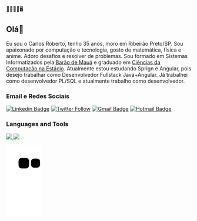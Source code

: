 🤖👨🏻‍💻🖥️
## Olá👋
Eu sou o Carlos Roberto, tenho 35 anos, moro em Ribeirão Preto/SP. Sou apaixonado por computação e tecnologia, gosto de matemática, física e anime. Adoro desafios e resolver de problemas. Sou formado em Sistemas Informatizados pela [Barão de Mauá](https://www.baraodemaua.br/) e graduado em [Ciências da Computação na Estácio](https://portal.estacio.br/unidades/centro-universit%C3%A1rio-est%C3%A1cio-de-ribeir%C3%A3o-preto/). Atualmente estou estudando Sprign e Angular, pois desejo trabalhar como Desenvolvedor Fullstack Java+Angular. Já trabalhei como desenvolvedor PL/SQL e atualmente trabalho como desenvolvedor.    


### Email e Redes Sociais
[![Linkedin Badge](https://img.shields.io/badge/LinkedIn-0077B5?style=for-the-badge&logo=linkedin&logoColor=white&link=https://www.linkedin.com/in/karlinhos987/)](https://www.linkedin.com/in/karlinhos987/) [![Twitter Follow](https://img.shields.io/badge/Twitter-1DA1F2?style=for-the-badge&logo=twitter&logoColor=white)](https://www.twitter.com/karlinhos987/) [![Gmail Badge](https://img.shields.io/badge/Gmail-D14836?style=for-the-badge&logo=gmail&logoColor=white&link=mailto:karlinhos987@gmail.com)](mailto:karlinhos987@gmail.com) [![Hotmail Badge](https://img.shields.io/badge/Microsoft_Outlook-0078D4?style=for-the-badge&logo=microsoft-outlook&logoColor=white&link=mailto:karlinhos987@hotmail.com)](mailto:karlinhos987@hotmail.com)



### Languages and Tools


<!--
**karlinhos987/karlinhos987** is a ✨ _special_ ✨ repository because its `README.md` (this file) appears on your GitHub profile.

Here are some ideas to get you started:

- 🔭 I’m currently working on ...
- 🌱 I’m currently learning ...
- 👯 I’m looking to collaborate on ...
- 🤔 I’m looking for help with ...
- 💬 Ask me about ...
- 📫 How to reach me: ...
- 😄 Pronouns: ...
- ⚡ Fun fact: ...
-->


<div>
  <a href="https://github.com/karlinhos987">
  <img height="180em" src="https://github-readme-stats.vercel.app/api?username=karlinhos987&show_icons=true&theme=dark&include_all_commits=true&count_private=true"/>
  <img height="180em" src="https://github-readme-stats.vercel.app/api/top-langs/?username=karlinhos987&layout=compact&langs_count=7&theme=dark"/>
</div>

![Snake animation](https://github.com/karlinhos987/karlinhos987/blob/output/github-contribution-grid-snake.svg)

